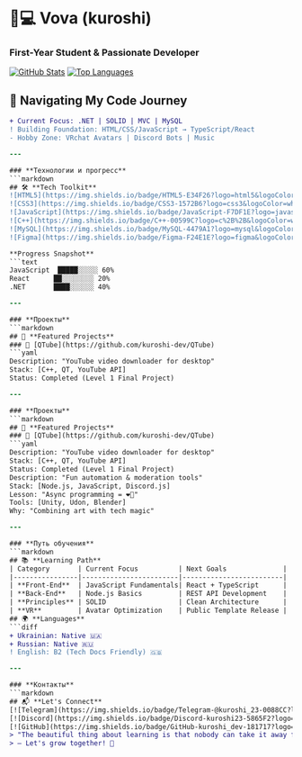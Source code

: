 # 👨💻 Vova (kuroshi) 
### First-Year Student & Passionate Developer

[![GitHub Stats](https://github-readme-stats.vercel.app/api?username=kuroshi-dev&show_icons=true&theme=dark&hide_title=true)](https://github.com/kuroshi-dev)
[![Top Languages](https://github-readme-stats.vercel.app/api/top-langs/?username=kuroshi-dev&layout=compact&theme=dark)](https://github.com/kuroshi-dev)
## 🧭 **Navigating My Code Journey**
```diff
+ Current Focus: .NET | SOLID | MVC | MySQL
! Building Foundation: HTML/CSS/JavaScript → TypeScript/React
- Hobby Zone: VRchat Avatars | Discord Bots | Music

---

### **Технологии и прогресс**
```markdown
## 🛠️ **Tech Toolkit**
![HTML5](https://img.shields.io/badge/HTML5-E34F26?logo=html5&logoColor=white)
![CSS3](https://img.shields.io/badge/CSS3-1572B6?logo=css3&logoColor=white)
![JavaScript](https://img.shields.io/badge/JavaScript-F7DF1E?logo=javascript&logoColor=black)
![C++](https://img.shields.io/badge/C++-00599C?logo=c%2B%2B&logoColor=white)
![MySQL](https://img.shields.io/badge/MySQL-4479A1?logo=mysql&logoColor=white)
![Figma](https://img.shields.io/badge/Figma-F24E1E?logo=figma&logoColor=white)

**Progress Snapshot**  
```text
JavaScript  █████░░░░░ 60% 
React      ██░░░░░░░░ 20%
.NET       ████░░░░░░ 40%

---

### **Проекты**
```markdown
## 🎯 **Featured Projects**
### 🚀 [QTube](https://github.com/kuroshi-dev/QTube)
```yaml
Description: "YouTube video downloader for desktop"
Stack: [C++, QT, YouTube API]
Status: Completed (Level 1 Final Project)

---

### **Проекты**
```markdown
## 🎯 **Featured Projects**
### 🚀 [QTube](https://github.com/kuroshi-dev/QTube)
```yaml
Description: "YouTube video downloader for desktop"
Stack: [C++, QT, YouTube API]
Status: Completed (Level 1 Final Project)
Description: "Fun automation & moderation tools"
Stack: [Node.js, JavaScript, Discord.js]
Lesson: "Async programming = ❤️‍🔥"
Tools: [Unity, Udon, Blender]
Why: "Combining art with tech magic"

---

### **Путь обучения**
```markdown
## 📚 **Learning Path**
| Category       | Current Focus          | Next Goals              |
|----------------|------------------------|-------------------------|
| **Front-End**  | JavaScript Fundamentals| React + TypeScript      |
| **Back-End**   | Node.js Basics         | REST API Development    |
| **Principles** | SOLID                  | Clean Architecture      |
| **VR**         | Avatar Optimization    | Public Template Release |
## 🌍 **Languages**
```diff
+ Ukrainian: Native 🇺🇦
+ Russian: Native 🇷🇺
! English: B2 (Tech Docs Friendly) 🇬🇧

---

### **Контакты**
```markdown
## 📬 **Let's Connect**
[![Telegram](https://img.shields.io/badge/Telegram-@kuroshi_23-0088CC?logo=telegram)](https://t.me/kuroshi_23)
[![Discord](https://img.shields.io/badge/Discord-kuroshi23-5865F2?logo=discord)](https://discord.com/users/kuroshi23)
[![GitHub](https://img.shields.io/badge/GitHub-kuroshi_dev-181717?logo=github)](https://github.com/kuroshi-dev)
> "The beautiful thing about learning is that nobody can take it away from you."  
> ― Let's grow together! 🌱
